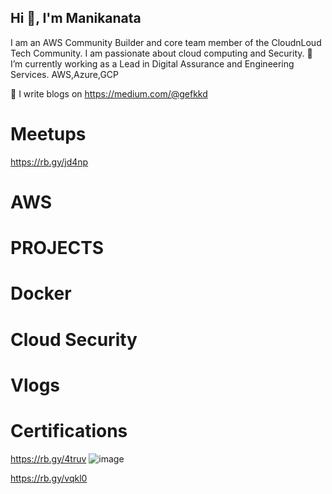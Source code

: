 ## Hi 👋, I'm Manikanata

I am an AWS Community Builder and core team member of the CloudnLoud Tech Community. I am passionate about cloud computing and Security.
🌱 I’m currently working as a Lead in Digital Assurance and Engineering Services. AWS,Azure,GCP

📝 I write blogs on https://medium.com/@gefkkd

# Meetups
https://rb.gy/jd4np
# AWS
# PROJECTS
# Docker
# Cloud Security
# Vlogs
# Certifications
https://rb.gy/4truv
![image](https://github.com/manikanta-suru/manikanta-suru/assets/70797344/d1e1cac7-b4f5-44c7-93f4-ca6cab43cd10)

https://rb.gy/vqkl0
